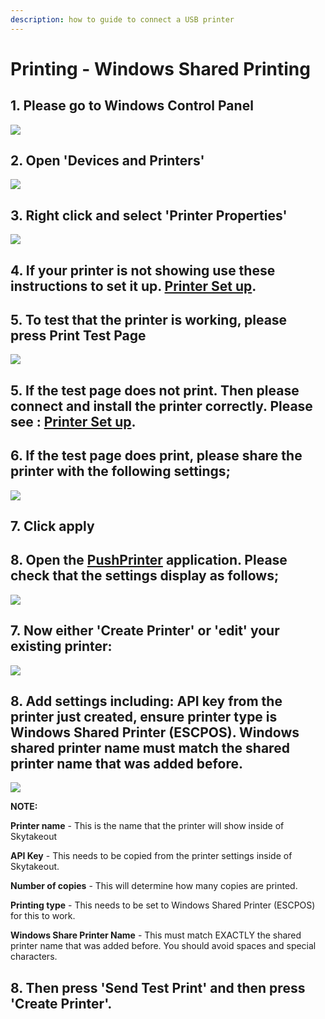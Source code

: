```yaml
---
description: how to guide to connect a USB printer
---
```


# Printing - Windows Shared Printing

## 1. Please go to Windows Control Panel

![](../.gitbook/assets/untitled%20%283%29.png)

## 2. Open 'Devices and Printers'

![](../.gitbook/assets/untitled-1%20%283%29.png)

## 3. Right click and select 'Printer Properties'

![](../.gitbook/assets/untitled-2.png)

## 4. If your printer is not showing use these instructions to set it up. [Printer Set up](https://www.notion.so/cloudwaitresswiki/Printing-Add-a-printer-18689e4654fe4978b20aeb82b581d81e).

## 5. To test that the printer is working, please press Print Test Page

![](../.gitbook/assets/untitled-3%20%283%29.png)

## 5. If the test page does not print. Then please connect and install the printer correctly. Please see : [Printer Set up](https://www.notion.so/cloudwaitresswiki/Printing-Add-a-printer-18689e4654fe4978b20aeb82b581d81e).

## 6. If the test page does print, please share the printer with the following settings;

![](../.gitbook/assets/untitled-4%20%281%29.png)

## 7. Click apply

## 8. Open the [PushPrinter](https://pushprinter.com/#windows) application. Please check that the settings display as follows;

![](../.gitbook/assets/untitled-5.png)

## 7. Now either 'Create Printer' or 'edit' your existing printer:

![](../.gitbook/assets/untitled-6%20%284%29.png)

## 8. Add settings including: API key from the printer just created, ensure printer type is Windows Shared Printer \(ESCPOS\). Windows shared printer name must match the shared printer name that was added before.

![](../.gitbook/assets/untitled-7%20%281%29.png)

**NOTE:**

**Printer name** - This is the name that the printer will show inside of Skytakeout

**API Key** - This needs to be copied from the printer settings inside of Skytakeout.

**Number of copies** - This will determine how many copies are printed.

**Printing type** - This needs to be set to Windows Shared Printer \(ESCPOS\) for this to work.

**Windows Share Printer Name** - This must match EXACTLY the shared printer name that was added before. You should avoid spaces and special characters.

## 8. Then press 'Send Test Print' and then press 'Create Printer'.

